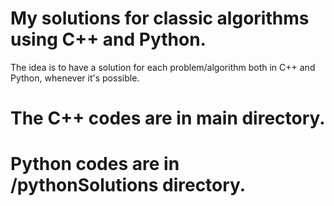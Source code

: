 # My solutions for classic algorithms using C++ and Python.

The idea is to have a solution for each problem/algorithm both in C++ and Python, whenever it's possible.

# The C++ codes are in main directory.
# Python codes are in /pythonSolutions directory.

